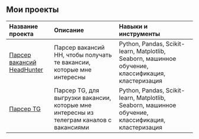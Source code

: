 ## Мои проекты

| Название проекта | Описание | Навыки и инструменты |
| :----------------| :---------------------  | :---------------------------- |
|[Парсер вакансий HeadHunter](https://github.com/An-50/MyProjects/tree/main/Parser%20HTML%20HeadHunter)|Парсер вакансий HH, чтобы получать те вакансии, которые мне интересны|Python, Pandas, Scikit-learn, Matplotlib, Seaborn, машинное обучение, классификация, кластеризация|
|[Парсер TG](https://github.com/An-50/MyProjects/tree/main/Parser%20TG)|Парсер TG, для выгрузки вакансии, которые мне интересны из телеграм каналов с вакансиями|Python, Pandas, Scikit-learn, Matplotlib, Seaborn, машинное обучение, классификация, кластеризация|

